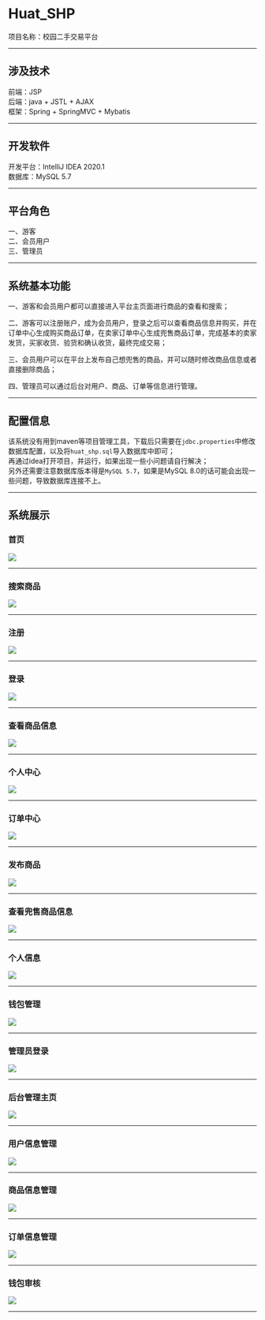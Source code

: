# Huat_SHP
项目名称：校园二手交易平台
***
## 涉及技术
前端：JSP  
后端：java + JSTL + AJAX  
框架：Spring + SpringMVC + Mybatis  
***
## 开发软件
开发平台：IntelliJ IDEA 2020.1  
数据库：MySQL 5.7
***
## 平台角色
一、游客  
二、会员用户  
三、管理员  
***
## 系统基本功能
一、游客和会员用户都可以直接进入平台主页面进行商品的查看和搜索；  
  
二、游客可以注册账户，成为会员用户，登录之后可以查看商品信息并购买，并在订单中心生成购买商品订单，在卖家订单中心生成兜售商品订单，完成基本的卖家发货，买家收货、验货和确认收货，最终完成交易；  
  
三、会员用户可以在平台上发布自己想兜售的商品，并可以随时修改商品信息或者直接删除商品；  
  
四、管理员可以通过后台对用户、商品、订单等信息进行管理。  
***
## 配置信息
该系统没有用到maven等项目管理工具，下载后只需要在`jdbc.properties`中修改数据库配置，以及将`huat_shp.sql`导入数据库中即可；  
再通过idea打开项目，并运行，如果出现一些小问题请自行解决；  
另外还需要注意数据库版本得是`MySQL 5.7`，如果是MySQL 8.0的话可能会出现一些问题，导致数据库连接不上。
***
## 系统展示
### 首页
![](https://github.com/Lizesang/picture/raw/master/Huat_SHP/首页.png)
***
### 搜索商品
![](https://github.com/Lizesang/picture/raw/master/Huat_SHP/搜索商品.png)
***
### 注册
![](https://github.com/Lizesang/picture/raw/master/Huat_SHP/注册.png)
***
### 登录
![](https://github.com/Lizesang/picture/raw/master/Huat_SHP/登录.png)
***
### 查看商品信息
![](https://github.com/Lizesang/picture/raw/master/Huat_SHP/查看商品信息.png)
***
### 个人中心
![](https://github.com/Lizesang/picture/raw/master/Huat_SHP/个人中心.png)
***
### 订单中心
![](https://github.com/Lizesang/picture/raw/master/Huat_SHP/订单中心.png)
***
### 发布商品
![](https://github.com/Lizesang/picture/raw/master/Huat_SHP/发布商品.png)
***
### 查看兜售商品信息
![](https://github.com/Lizesang/picture/raw/master/Huat_SHP/查看兜售商品信息.png)
***
### 个人信息
![](https://github.com/Lizesang/picture/raw/master/Huat_SHP/个人信息.png)
***
### 钱包管理
![](https://github.com/Lizesang/picture/raw/master/Huat_SHP/钱包管理.png)
***
### 管理员登录
![](https://github.com/Lizesang/picture/raw/master/Huat_SHP/管理员登录.png)
***
### 后台管理主页
![](https://github.com/Lizesang/picture/raw/master/Huat_SHP/后台管理主页.png)
***
### 用户信息管理
![](https://github.com/Lizesang/picture/raw/master/Huat_SHP/用户信息管理.png)
***
### 商品信息管理
![](https://github.com/Lizesang/picture/raw/master/Huat_SHP/商品信息管理.png)
***
### 订单信息管理
![](https://github.com/Lizesang/picture/raw/master/Huat_SHP/订单信息管理.png)
***
### 钱包审核
![](https://github.com/Lizesang/picture/raw/master/Huat_SHP/钱包审核.png)
***
